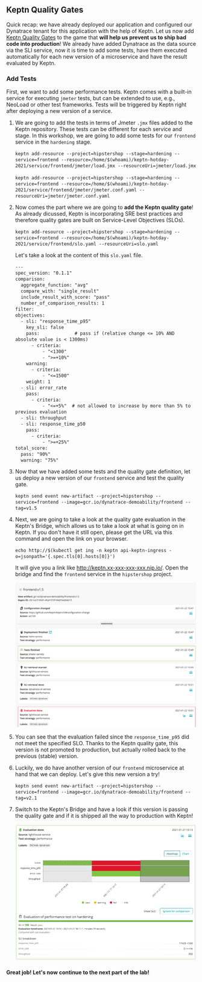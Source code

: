 
## Keptn Quality Gates

Quick recap: we have already deployed our application and configured our Dynatrace tenant for this application with the help of Keptn.
Let us now add [Keptn Quality Gates](https://keptn.sh/docs/0.7.x/quality_gates/) to the game that **will help us prevent us to ship bad code into production**! 
We already have added Dynatrace as the data source via the SLI service, now it is time to add some tests, have them executed automatically for each new version of a microservice and have the result evaluated by Keptn.

### Add Tests

First, we want to add some performance tests. Keptn comes with a built-in service for executing `jmeter` tests, but can be extended to use, e.g., NeoLoad or other test frameworks. 
Tests will be triggered by Keptn right after deploying a new version of a service.

1. We are going to add the tests in terms of Jmeter `.jmx` files added to the Keptn repository. These tests can be different for each service and stage. In this workshop, we are going to add some tests for our `frontend` service in the `hardening` stage.
    ```
    keptn add-resource --project=hipstershop --stage=hardening --service=frontend --resource=/home/$(whoami)/keptn-hotday-2021/service/frontend/jmeter/load.jmx --resourceUri=jmeter/load.jmx

    keptn add-resource --project=hipstershop --stage=hardening --service=frontend --resource=/home/$(whoami)/keptn-hotday-2021/service/frontend/jmeter/jmeter.conf.yaml --resourceUri=jmeter/jmeter.conf.yaml
    ```

1. Now comes the part where we are going to **add the Keptn quality gate**! As already dicussed, Keptn is incorporating SRE best practices and therefore quality gates are built on Service-Level Objectives (SLOs). 

    ```
    keptn add-resource --project=hipstershop --stage=hardening --service=frontend --resource=/home/$(whoami)/keptn-hotday-2021/service/frontend/slo.yaml --resourceUri=slo.yaml
    ```

    Let's take a look at the content of this `slo.yaml` file.

    ```
    ---
    spec_version: "0.1.1"
    comparison:
      aggregate_function: "avg"
      compare_with: "single_result"
      include_result_with_score: "pass"
      number_of_comparison_results: 1
    filter:
    objectives:
      - sli: "response_time_p95"
        key_sli: false
        pass:             # pass if (relative change <= 10% AND absolute value is < 1300ms)
          - criteria:
              - "<1300"    
              - ">=+10%"   
        warning:          
          - criteria:
              - "<=1500"
        weight: 1
      - sli: error_rate
        pass:
          - criteria:
              - "<=+5%"  # not allowed to increase by more than 5% to previous evaluation
      - sli: throughput
      - sli: response_time_p50
        pass:
          - criteria:
              - ">=+25%"
    total_score:
      pass: "90%"
      warning: "75%"
    ```

1. Now that we have added some tests and the quality gate definition, let us deploy a new version of our `frontend` service and test the quality gate. 
    ```
    keptn send event new-artifact --project=hipstershop --service=frontend --image=gcr.io/dynatrace-demoability/frontend --tag=v1.5
    ```
    <!--
      initial version:
      ```
      keptn send event new-artifact --project=hipstershop --service=frontend --image=gcr.io/dynatrace-demoability/frontend --tag=v1.0
      ```
    -->

1. Next, we are going to take a look at the quality gate evaluation in the Keptn's Bridge, which allows us to take a look at what is going on in Keptn. If you don't have it still open, please get the URL via this command and open the link on your browser.
    ```
    echo http://$(kubectl get ing -n keptn api-keptn-ingress -o=jsonpath='{.spec.tls[0].hosts[0]}')
    ```

    It will give you a link like http://keptn.xx-xxx-xxx-xxx.nip.io/.
    Open the bridge and find the `frontend` service in the `hipstershop` project.

    ![bridge](../../assets/images/bridge-frontend-v15.png)

1. You can see that the evaluation failed since the `response_time_p95` did not meet the specified SLO. Thanks to the Keptn quality gate, this version is not promoted to production, but actually rolled back to the previous (stable) version.

1. Luckily, we do have another version of our `frontend` microservice at hand that we can deploy. Let's give this new version a try!

    ```
    keptn send event new-artifact --project=hipstershop --service=frontend --image=gcr.io/dynatrace-demoability/frontend --tag=v2.1
    ```

1. Switch to the Keptn's Bridge and have a look if this version is passing the quality gate and if it is shipped all the way to production with Keptn!

    ![bridge](../../assets/images/bridge-frontend-v21.png)


#### Great job! Let's now continue to the next part of the lab!

